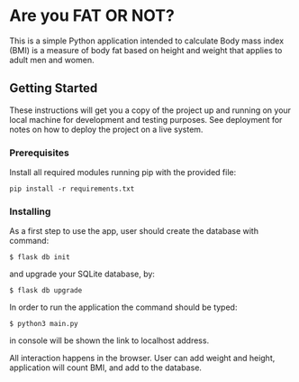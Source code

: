 # Are you FAT OR NOT?

This is a simple Python application intended to calculate Body mass index (BMI) is a measure of body fat based on height and weight that applies to adult men and women.

## Getting Started

These instructions will get you a copy of the project up and running on your local machine for development and testing purposes. See deployment for notes on how to deploy the project on a live system.

### Prerequisites

Install all required modules running pip with the provided file:

```
pip install -r requirements.txt
```

### Installing

As a first step to use the app, user should create the database with command:

```
$ flask db init
```

and upgrade your SQLite database, by:
```
$ flask db upgrade
```

In order to run the application the command should be typed:

```
$ python3 main.py
```

in console will be shown the link to localhost address.

All interaction happens in the browser. User can add weight and height, application will count BMI, and add to the database.

